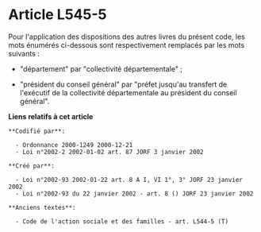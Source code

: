 # Article L545-5

Pour l'application des dispositions des autres livres du présent code, les mots énumérés ci-dessous sont respectivement
remplacés par les mots suivants :

- "département" par "collectivité départementale" ;

- "président du conseil général" par "préfet jusqu'au transfert de l'exécutif de la collectivité départementale au président
du conseil général".

**Liens relatifs à cet article**

	**Codifié par**:

	  - Ordonnance 2000-1249 2000-12-21
	  - Loi n°2002-2 2002-01-02 art. 87 JORF 3 janvier 2002

	**Créé par**:

	  - Loi n°2002-93 2002-01-22 art. 8 A I, VI 1°, 3° JORF 23 janvier 2002
	  - Loi n°2002-93 du 22 janvier 2002 - art. 8 () JORF 23 janvier 2002

	**Anciens textes**:

	  - Code de l'action sociale et des familles - art. L544-5 (T)
